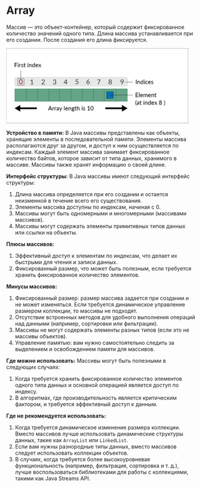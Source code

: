# Array
Массив — это объект-контейнер, который содержит фиксированное количество значений одного типа. Длина массива устанавливается при его создании. После создания его длина фиксируется.

<img alt="Alt text" src="res/arary.png" style="height:200px"/>

**Устройство в памяти:**
В Java массивы представлены как объекты, хранящие элементы в последовательной памяти. Элементы массива располагаются друг за другом, и доступ к ним осуществляется по индексам. Каждый элемент массива занимает фиксированное количество байтов, которое зависит от типа данных, хранимого в массиве. Массивы также хранят информацию о своей длине.

**Интерфейс структуры:**
В Java массивы имеют следующий интерфейс структуры:
1. Длина массива определяется при его создании и остается неизменной в течение всего его существования.
2. Элементы массива доступны по индексам, начиная с 0.
3. Массивы могут быть одномерными и многомерными (массивами массивов).
4. Массивы могут содержать элементы примитивных типов данных или ссылки на объекты.

**Плюсы массивов:**
1. Эффективный доступ к элементам по индексам, что делает их быстрыми для чтения и записи данных.
2. Фиксированный размер, что может быть полезным, если требуется хранить фиксированное количество элементов.


**Минусы массивов:**
1. Фиксированный размер: размер массива задается при создании и не может изменяться. Если требуется динамическое управление размером коллекции, то массивы не подходят.
2. Отсутствие встроенных методов для удобного выполнения операций над данными (например, сортировки или фильтрации).
3. Массивы не могут содержать элементы разных типов (если это не массивы объектов).
4. Управление памятью: вам нужно самостоятельно следить за выделением и освобождением памяти для массивов.

**Где можно использовать:**
Массивы могут быть полезными в следующих случаях:
1. Когда требуется хранить фиксированное количество элементов одного типа данных и основной операцией является доступ по индексу.
2. В алгоритмах, где производительность является критическим фактором, и требуется эффективный доступ к данным.

**Где не рекомендуется использовать:**
1. Когда требуется динамическое изменение размера коллекции. Вместо массивов лучше использовать динамические структуры данных, такие как `ArrayList` или `LinkedList`.
2. Если вам нужны разнородные типы данных, вместо массивов следует использовать коллекции объектов.
3. В случаях, когда требуется более высокоуровневая функциональность (например, фильтрация, сортировка и т. д.), лучше воспользоваться библиотеками для работы с коллекциями, такими как Java Streams API.
